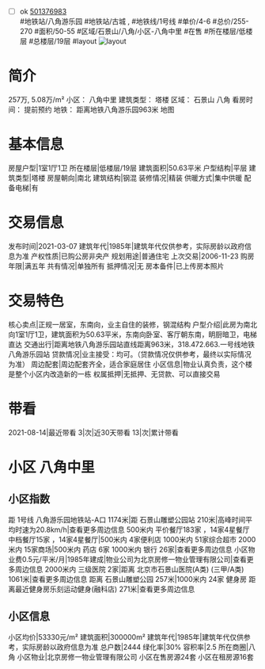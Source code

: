 - [ ] ok [501376983](https://bj.5i5j.com/ershoufang/501376983.html)  
 #地铁站/八角游乐园 #地铁站/古城 ,  #地铁线/1号线
#单价/4-6 #总价/255-270 #面积/50-55   #区域/石景山/八角/小区-八角中里 #在售 #所在楼层/低楼层 #总楼层/19层 #layout 
![layout](http://image2a.5i5j.com/bdir/layout/99b1ca122aa84d7f8ee0df637638fad7.jpg_P5.jpg) 
# 简介 
 257万,  5.08万/m² 
小区： 八角中里
建筑类型： 塔楼
区域： 石景山 八角
看房时间： 提前预约
地铁： 距离地铁八角游乐园963米 地图
# 基本信息 
 房屋户型|1室1厅1卫
所在楼层|低楼层/19层
建筑面积|50.63平米
户型结构|平层
建筑类型|塔楼
房屋朝向|南北
建筑结构|钢混
装修情况|精装
供暖方式|集中供暖
配备电梯|有
# 交易信息 
 发布时间|2021-03-07
建筑年代|1985年|建筑年代仅供参考，实际房龄以政府信息为准
产权性质|已购公房非央产
规划用途|普通住宅
上次交易|2006-11-23
购房年限|满五年
共有情况|单独所有
抵押情况|无
房本备件|已上传房本照片
# 交易特色 
 核心卖点|正规一居室，东南向，业主自住的装修，钢混结构
户型介绍|此房为南北向1室1厅1卫，建筑面积为50.63平米，东南向卧室、客厅朝东南，眀厨暗卫，电梯直达
交通出行|距离地铁八角游乐园站直线距离963米，318.472.663.一号线地铁八角游乐园站
贷款情况|业主接受：均可。（贷款情况仅供参考，最终以实际情况为准）
周边配套|周边配套齐全，适合家庭居住
小区信息|物业认真负责，这个楼是整个小区内改造新的一栋
权属抵押|无抵押、无贷款、可以直接交易
# 带看 
 2021-08-14|最近带看	 3|次|近30天带看	 13|次|累计带看
# 小区 八角中里
## 小区指数 
 距 1号线 八角游乐园地铁站-A口 1174米|距 石景山雕塑公园站 210米|高峰时间平均时速为20.8km/h|查看更多周边信息
500米内 平价餐厅183家 ，14家4星餐厅
中档餐厅15家 ，14家4星餐厅|500米内 4家便利店
1000米内 51家综合超市
2000米内 15家商场|500米内 药店 6家
1000米内 银行 26家|查看更多周边信息
小区物业费0.5元/平米/月|1985年建成|物业公司为北京房修一物业管理有限公司|查看更多周边信息
2000米内 三级医院 2家|距离 北京市石景山医院(A类) (三甲/A类) 1061米|查看更多周边信息
距离 石景山雕塑公园 257米|1000米内 24家 健身房
距离最近健身房乐刻运动健身(融科店) 271米|查看更多周边信息
## 小区信息 
 小区均价|53330元/m²
建筑面积|300000m²
建筑年代|1985年|建筑年代仅供参考，实际房龄以政府信息为准
总户数|2444
绿化率|30%
容积率|2.5
所在商圈|八角
小区物业|北京房修一物业管理有限公司
小区在售房源24套
小区在租房源16套
